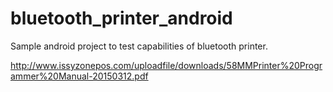 # bluetooth_printer_android
Sample android project to test capabilities of bluetooth printer.

http://www.issyzonepos.com/uploadfile/downloads/58MMPrinter%20Programmer%20Manual-20150312.pdf
